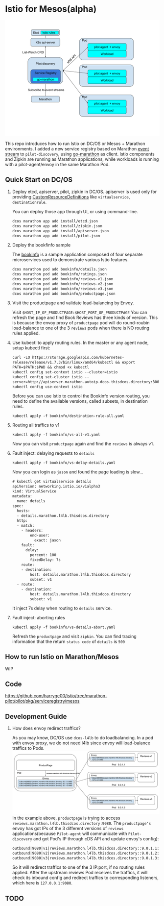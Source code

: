 # Istio for Mesos(alpha)

![Istio Arch](./istio-arch.svg)

This repo introduces how to run Istio on DC/OS or Mesos + Marathon environments. I added a new service registry based on Marathon [event stream](https://mesosphere.github.io/marathon/docs/event-bus.html) to `pilot-discovery`, using [go-marathon](https://github.com/gambol99/go-marathon) as client. Istio components and Zipkin are running as Marathon applications, while workloads is running with a pilot-agent/envoy in the same Marathon Pod.

## Quick Start on DC/OS

1. Deploy etcd, apiserver, pilot, zipkin in DC/OS. apiserver is used only for providing [CustomResourceDefinitions](https://kubernetes.io/docs/concepts/extend-kubernetes/api-extension/custom-resources/#customresourcedefinitions) like `virtualservice`, `destinationrule`.
	
	You can deploy those app through UI, or using command-line.
	```
	dcos marathon app add install/etcd.json
	dcos marathon app add install/zipkin.json
	dcos marathon app add install/apiserver.json
	dcos marathon app add install/pilot.json
	```

2. Deploy the bookfinfo sample

	The [bookinfo](https://istio.io/docs/examples/bookinfo/) is a sample application composed of four separate microservices used to demonstrate various Istio features.

	```
	dcos marathon pod add bookinfo/details.json
	dcos marathon pod add bookinfo/ratings.json
	dcos marathon pod add bookinfo/reviews-v1.json
	dcos marathon pod add bookinfo/reviews-v2.json
	dcos marathon pod add bookinfo/reviews-v3.json
	dcos marathon pod add bookinfo/productpage.json
	```

3. Visit the productpage and validate load-balancing by Envoy.

	Visit `$HOST_IP_OF_PRODUCTPAGE:$HOST_PORT_OF_PRODUCTPAGE`
	You can refresh the page and find Book Reviews has three kinds of version. This is because the envoy proxy of `productpage` pod will do round-roubin load-balance to one of the 3 `reviews` pods when there is NO routing rules applied.

4. Use kubectl to apply routing rules.
	In the master or any agent node, setup kubectl first:
	```
	curl -LO https://storage.googleapis.com/kubernetes-release/release/v1.7.3/bin/linux/amd64/kubectl && export PATH=$PATH:$PWD && chmod +x kubectl
	kubectl config set-context istio --cluster=istio
	kubectl config set-cluster istio --server=http://apiserver.marathon.autoip.dcos.thisdcos.directory:30080
	kubectl config use-context istio
	```
	Before you can use Istio to control the Bookinfo version routing, you need to define the available versions, called subsets, in destination rules.
	```
	kubectl apply -f bookinfo/destination-rule-all.yaml
	```

5. Routing all traffics to v1
	```
	kubectl apply -f bookinfo/vs-all-v1.yaml
	```
	Now you can visit `productpage` again and find the `reviews` is always v1.

6. Fault inject: delaying requests to `details`
	```
	kubectl apply -f bookinfo/vs-delay-details.yaml
	```
	Now you can login as `jason` and found the page loading is slow... 

	```
	# kubectl get virtualservice details
	apiVersion: networking.istio.io/v1alpha3
	kind: VirtualService
	metadata:
	  name: details
	spec:
	  hosts:
	  - details.marathon.l4lb.thisdcos.directory
	  http:
	  - match:
	    - headers:
	        end-user:
	          exact: jason
	    fault:
	      delay:
	        percent: 100
	        fixedDelay: 7s
	    route:
	    - destination:
	        host: details.marathon.l4lb.thisdcos.directory
	        subset: v1
	  - route:
	    - destination:
	        host: details.marathon.l4lb.thisdcos.directory
	        subset: v1
	```
	It inject 7s delay when routing to `details` service. 

7. Fault inject: aborting rules
	```
	kubectl apply -f bookinfo/vs-details-abort.yaml
	```
	Refresh the `productpage` and visit `zipkin`. You can find tracing information that the return `status code` of `details` is `500`



## How to run Istio on Marathon/Mesos

WIP

## Code
https://github.com/harryge00/istio/tree/marathon-pilot/pilot/pkg/serviceregistry/mesos

## Development Guide

1. How does envoy redirect traffics?

	As you may know, DC/OS use `dcos-l4lb` to do loadbalancing. In a pod with envoy proxy, we do not need l4lb since envoy will load-balance traffics to Pods.
	![Bookinfo Reviews](./visit-bookinfo-reviews.svg)
	In the example above, `productpage` is trying to access `reviews.marathon.l4lb.thisdcos.directory:9080`. The `productpage's` envoy has got IPs of the 3 different versions of `reviews` applications(because `Pilot-agent` will communicate with `Pilot-discovery` and got Pod's IP through cDS API and update envoy's config):
	```
	outbound|9080|v1|reviews.marathon.l4lb.thisdcos.directory::9.0.1.1:9080
	outbound|9080|v2|reviews.marathon.l4lb.thisdcos.directory::9.0.1.2:9080
	outbound|9080|v3|reviews.marathon.l4lb.thisdcos.directory::9.0.1.3:9080
	```
	So it will redirect traffics to one of the 3 IP:port, if no routing rules applied. After the upstream reviews Pod receives the traffics, it will check its inbound config and redirect traffics to corresponding listeners, which here is `127.0.0.1:9080`.

## TODO

